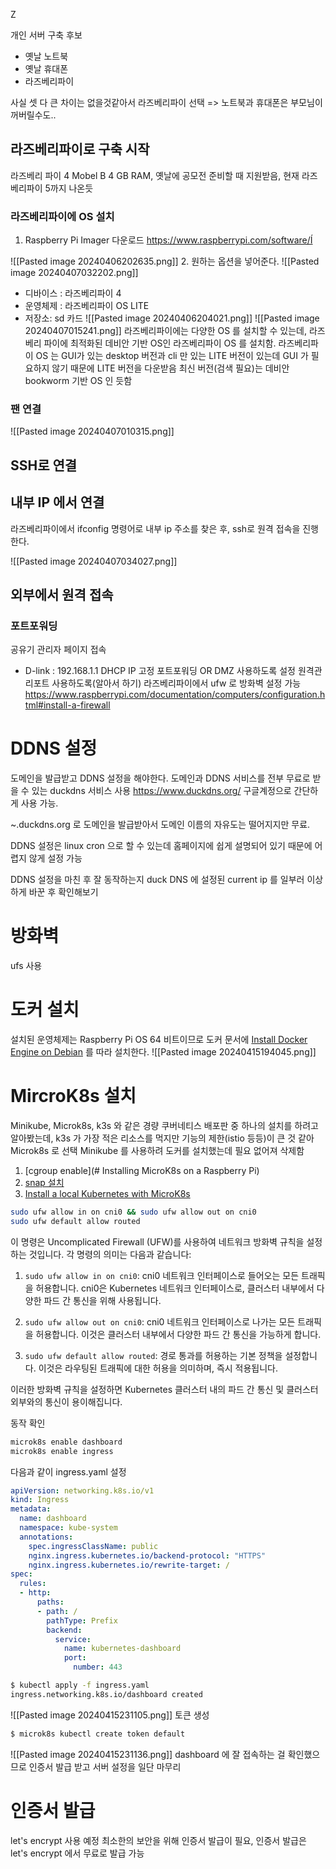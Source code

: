 Z

개인 서버 구축 후보
- 옛날 노트북
- 옛날 휴대폰
- 라즈베리파이

사실 셋 다 큰 차이는 없을것같아서 라즈베리파이 선택 => 노트북과 휴대폰은 부모님이 꺼버릴수도..

## 라즈베리파이로 구축 시작

라즈베리 파이 4 Mobel B 4 GB RAM, 옛날에 공모전 준비할 때 지원받음, 현재 라즈베리파이 5까지 나온듯

### 라즈베리파이에 OS 설치

1. Raspberry Pi Imager 다운로드
https://www.raspberrypi.com/software/Í

![[Pasted image 20240406202635.png]]
2. 원하는 옵션을 넣어준다.
![[Pasted image 20240407032202.png]]
- 디바이스 : 라즈베리파이 4
- 운영체제 : 라즈베리파이 OS LITE
- 저장소: sd 카드
![[Pasted image 20240406204021.png]]
![[Pasted image 20240407015241.png]]
라즈베리파이에는 다양한 OS 를 설치할 수 있는데, 라즈베리 파이에 최적화된 데비안 기반 OS인 라즈베리파이 OS 를 설치함. 라즈베리파이 OS 는 GUI가 있는 desktop 버전과 cli 만 있는 LITE 버전이 있는데 GUI 가 필요하지 않기 때문에 LITE 버전을 다운받음
최신 버전(검색 필요)는 데비안 bookworm 기반 OS 인 듯함

### 팬 연결
![[Pasted image 20240407010315.png]]

## SSH로 연결
## 내부 IP 에서 연결
라즈베리파이에서 ifconfig 명령어로 내부 ip 주소를 찾은 후, ssh로 원격 접속을 진행한다.

![[Pasted image 20240407034027.png]]

## 외부에서 원격 **접속**

### 포트포워딩
공유기 관리자 페이지 접속
- D-link : 192.168.1.1
DHCP IP 고정
포트포워딩 OR DMZ 사용하도록 설정
원격관리포트 사용하도록(알아서 하기)
 라즈베리파이에서 ufw 로 방화벽 설정 가능
https://www.raspberrypi.com/documentation/computers/configuration.html#install-a-firewall
# DDNS 설정

도메인을 발급받고 DDNS 설정을 해야한다. 도메인과 DDNS 서비스를 전부 무료로 받을 수 있는 duckdns 서비스 사용 https://www.duckdns.org/ 구글계정으로 간단하게 사용 가능.

~.duckdns.org 로 도메인을 발급받아서 도메인 이름의 자유도는 떨어지지만 무료.

DDNS 설정은 linux cron 으로 할 수 있는데 홈페이지에 쉽게 설명되어 있기 때문에 어렵지 않게 설정 가능

DDNS 설정을 마친 후 잘 동작하는지 duck DNS 에 설정된 current ip 를 일부러 이상하게 바꾼 후 확인해보기

# 방화벽
ufs 사용

# 도커 설치

설치된 운영체제는 Raspberry Pi OS 64 비트이므로 도커 문서에 [Install Docker Engine on Debian](https://docs.docker.com/engine/install/debian/) 를 따라 설치한다. 
![[Pasted image 20240415194045.png]]

# MircroK8s 설치
Minikube, Microk8s, k3s 와 같은 경량 쿠버네티스 배포판 중 하나의 설치를 하려고 알아봤는데, k3s 가 가장 적은 리소스를 먹지만 기능의 제한(istio 등등)이 큰 것 같아 Microk8s 로 선택
Minikube 를 사용하려 도커를 설치했는데 필요 없어져 삭제함

1. [cgroup enable](# Installing MicroK8s on a Raspberry Pi)
2. [snap 설치](https://snapcraft.io/docs/installing-snap-on-raspbian)
3. [Install a local Kubernetes with MicroK8s](https://ubuntu.com/tutorials/install-a-local-kubernetes-with-microk8s?&_ga=2.95879070.369285047.1713180849-1894473554.1713180849#2-deploying-microk8s)


```bash
sudo ufw allow in on cni0 && sudo ufw allow out on cni0
sudo ufw default allow routed
```
이 명령은 Uncomplicated Firewall (UFW)를 사용하여 네트워크 방화벽 규칙을 설정하는 것입니다. 각 명령의 의미는 다음과 같습니다:

1. `sudo ufw allow in on cni0`: cni0 네트워크 인터페이스로 들어오는 모든 트래픽을 허용합니다. cni0은 Kubernetes 네트워크 인터페이스로, 클러스터 내부에서 다양한 파드 간 통신을 위해 사용됩니다.
    
2. `sudo ufw allow out on cni0`: cni0 네트워크 인터페이스로 나가는 모든 트래픽을 허용합니다. 이것은 클러스터 내부에서 다양한 파드 간 통신을 가능하게 합니다.
    
3. `sudo ufw default allow routed`: 경로 통과를 허용하는 기본 정책을 설정합니다. 이것은 라우팅된 트래픽에 대한 허용을 의미하며, 즉시 적용됩니다.
    

이러한 방화벽 규칙을 설정하면 Kubernetes 클러스터 내의 파드 간 통신 및 클러스터 외부와의 통신이 용이해집니다.

동작 확인

```bash
microk8s enable dashboard
microk8s enable ingress
```

다음과 같이 ingress.yaml 설정
```yaml
apiVersion: networking.k8s.io/v1
kind: Ingress
metadata:
  name: dashboard
  namespace: kube-system
  annotations:
    spec.ingressClassName: public
    nginx.ingress.kubernetes.io/backend-protocol: "HTTPS"
    nginx.ingress.kubernetes.io/rewrite-target: /
spec:
  rules:
  - http:
      paths:
      - path: /
        pathType: Prefix
        backend:
          service:
            name: kubernetes-dashboard
            port:
              number: 443
```

```bash
$ kubectl apply -f ingress.yaml
ingress.networking.k8s.io/dashboard created
```

![[Pasted image 20240415231105.png]]
토큰 생성
```bash
$ microk8s kubectl create token default
```

![[Pasted image 20240415231136.png]]
dashboard 에 잘 접속하는 걸 확인했으므로 인증서 발급 받고 서버 설정을 일단 마무리
# 인증서 발급

let's encrypt 사용 예정
최소한의 보안을 위해 인증서 발급이 필요, 인증서 발급은 let's encrypt 에서 무료로 발급 가능